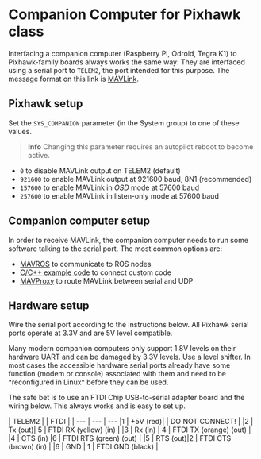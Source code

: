 # Companion Computer for Pixhawk class

Interfacing a companion computer (Raspberry Pi, Odroid, Tegra K1) to Pixhawk-family boards always works the same way: They are interfaced using a serial port to `TELEM2`, the port intended for this purpose. The message format on this link is [MAVLink](http://mavlink.org).

## Pixhawk setup

Set the `SYS_COMPANION` parameter (in the System group) to one of these values.

> **Info** Changing this parameter requires an autopilot reboot to become active.

  * `0` to disable MAVLink output on TELEM2 (default)
  * `921600` to enable MAVLink output at 921600 baud, 8N1 (recommended)
  * `157600` to enable MAVLink in *OSD* mode at 57600 baud
  * `257600` to enable MAVLink in listen-only mode at 57600 baud

## Companion computer setup

In order to receive MAVLink, the companion computer needs to run some software talking to the serial port. The most common options are:

  * [MAVROS](ros-mavros-installation.md) to communicate to ROS nodes
  * [C/C++ example code](https://github.com/mavlink/c_uart_interface_example) to connect custom code
  * [MAVProxy](http://mavproxy.org) to route MAVLink between serial and UDP

## Hardware setup

Wire the serial port according to the instructions below. All Pixhawk serial ports operate at 3.3V and are 5V level compatible.

<aside class="caution">
Many modern companion computers only support 1.8V levels on their hardware UART and can be damaged by 3.3V levels. Use a level shifter. In most cases the accessible hardware serial ports already have some function (modem or console) associated with them and need to be *reconfigured in Linux* before they can be used.
</aside>

The safe bet is to use an FTDI Chip USB-to-serial adapter board and the wiring below. This always works and is easy to set up.

| TELEM2 |         | FTDI    |        |
--- | --- | ---
|1         | +5V (red)|         | DO NOT CONNECT!   |
|2         | Tx  (out)| 5       | FTDI RX (yellow) (in)   |
|3         | Rx  (in) | 4       | FTDI TX (orange) (out)  |
|4         | CTS (in) |6       | FTDI RTS (green) (out) |
|5         | RTS (out)|2       | FTDI CTS (brown) (in) |
|6         | GND     | 1       | FTDI GND (black)   |
